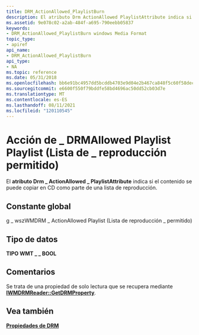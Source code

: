 ```yaml
---
title: DRM_ActionAllowed_PlaylistBurn
description: El atributo Drm ActionAllowed PlaylistAttribute indica si el contenido se puede copiar en CD como \_ parte de una lista de \_ reproducción.
ms.assetid: 9e078c02-a2ab-484f-a695-790eebb05837
keywords:
- DRM_ActionAllowed_PlaylistBurn windows Media Format
topic_type:
- apiref
api_name:
- DRM_ActionAllowed_PlaylistBurn
api_type:
- NA
ms.topic: reference
ms.date: 05/31/2018
ms.openlocfilehash: bb6e91bc4957dd5bcddb4703e9d04e2b467ca848f5c60f58dec91437a713bc99
ms.sourcegitcommit: e6600f550f79bddfe58bd4696ac50dd52cb03d7e
ms.translationtype: MT
ms.contentlocale: es-ES
ms.lasthandoff: 08/11/2021
ms.locfileid: "120110545"
---
```

# <a name="drm_actionallowed_playlistburn"></a>Acción de \_ DRMAllowed Playlist Playlist (Lista de \_ reproducción permitido)

El **atributo Drm \_ ActionAllowed \_ PlaylistAttribute** indica si el contenido se puede copiar en CD como parte de una lista de reproducción.

## <a name="global-constant"></a>Constante global

g \_ wszWMDRM \_ ActionAllowed Playlist (Lista de reproducción \_ permitido)

## <a name="data-type"></a>Tipo de datos

**TIPO WMT \_ \_ BOOL**

## <a name="remarks"></a>Comentarios

Se trata de una propiedad de solo lectura que se recupera mediante [**IWMDRMReader::GetDRMProperty**](/previous-versions/windows/desktop/api/Wmsdkidl/nf-wmsdkidl-iwmdrmreader-getdrmproperty).

## <a name="see-also"></a>Vea también

<dl> <dt>

[**Propiedades de DRM**](drm-properties.md)
</dt> </dl>

 

 




